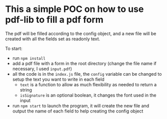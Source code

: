 # This a simple POC on how to use pdf-lib to fill a pdf form

The pdf will be filled according to the config object, and a new file will be created with all the fields set as readonly text.

To start:
- run `npm install`
- add a pdf file with a form in the root directory (change the file name if necessary, I used `input.pdf`)
- all the code is in the `index.js` file, the `config` variable can be changed to setup the text you want to write in each field
    - `text` is a function to allow as much flexibility as needed to return a string
    - `isSignature` is an optional boolean, it changes the font used in the input
- run `npm start` to launch the program, it will create the new file and output the name of each field to help creating the config object